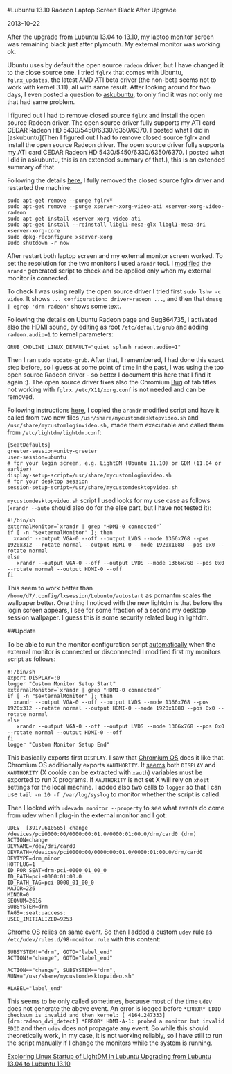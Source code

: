 #Lubuntu 13.10 Radeon Laptop Screen Black After Upgrade

2013-10-22

<!--- tags: linux -->

After the upgrade from Lubuntu 13.04 to 13.10, my laptop monitor screen was remaining black just after plymouth. My external monitor was working ok.

Ubuntu uses by default the open source `radeon` driver, but I have changed it to the close source one. I tried `fglrx` that comes with Ubuntu, `fglrx_updates`, the latest AMD ATI beta driver (the non-beta seems not to work with kernel 3.11), all with same result. After looking around for two days, I even posted a question to [askubuntu](http://askubuntu.com/questions/363255/lubuntu-13-10-amd-ati-radeon-laptop-screen-is-black-after-upgrade-from-13-04), to only find it was not only me that had same problem.

I figured out I had to remove closed source `fglrx` and install the open source Radeon driver. The open source driver fully supports my ATI card CEDAR Radeon HD 5430/5450/6330/6350/6370. I posted what I did in [askubuntu](Then I figured out I had to remove closed source fglrx and install the open source Radeon driver. The open source driver fully supports my ATI card CEDAR Radeon HD 5430/5450/6330/6350/6370. I posted what I did in askubuntu, this is an extended summary of that.), this is an extended summary of that.

Following the details [here](https://wiki.ubuntu.com/X/Troubleshooting/VideoDriverDetection#Problem:_Need_to_purge_-fglrx), I fully removed the closed source fglrx driver and restarted the machine:

```
sudo apt-get remove --purge fglrx*
sudo apt-get remove --purge xserver-xorg-video-ati xserver-xorg-video-radeon
sudo apt-get install xserver-xorg-video-ati
sudo apt-get install --reinstall libgl1-mesa-glx libgl1-mesa-dri xserver-xorg-core
sudo dpkg-reconfigure xserver-xorg
sudo shutdown -r now
```

After restart both laptop screen and my external monitor screen worked. To set the resolution for the two monitors I used `arandr` tool. I [modified](https://wiki.archlinux.org/index.php/Xrandr) the `arandr` generated script to check and be applied only when my external monitor is connected.

To check I was using really the open source driver I tried first `sudo lshw -c video`. It shows `... configuration: driver=radeon ...`, and then that `dmesg | egrep 'drm|radeon'` shows some text.

Following the details on Ubuntu Radeon page and Bug864735, I activated also the HDMI sound, by editing as root `/etc/default/grub` and adding `radeon.audio=1` to kernel parameters:
```
GRUB_CMDLINE_LINUX_DEFAULT="quiet splash radeon.audio=1"
```

Then I ran `sudo update-grub`. After that, I remembered, I had done this exact step before, so I guess at some point of time in the past, I was using the too open source Radeon driver - so better I document this here that I find it again :). The open source driver fixes also the Chromium [Bug](https://code.google.com/p/chromium/issues/detail?id=123104) of tab titles not working with `fglrx`. `/etc/X11/xorg.conf` is not needed and can be removed.


Following instructions [here](http://askubuntu.com/questions/63681/how-can-i-make-xrandr-customization-permanent), I copied the `arandr` modified script and have it called from two new files `/usr/share/mycustomdesktopvideo.sh` and `/usr/share/mycustomloginvideo.sh,` made them executable and called them from `/etc/lightdm/lightdm.conf`:

```
[SeatDefaults]
greeter-session=unity-greeter
user-session=ubuntu
# for your login screen, e.g. LightDM (Ubuntu 11.10) or GDM (11.04 or earlier)
display-setup-script=/usr/share/mycustomloginvideo.sh
# for your desktop session
session-setup-script=/usr/share/mycustomdesktopvideo.sh
```

`mycustomdesktopvideo.sh` script I used looks for my use case as follows (`xrandr --auto` should also do for the else part, but I have not tested it):
```
#!/bin/sh
externalMonitor=`xrandr | grep "HDMI-0 connected"`
if [ -n "$externalMonitor" ]; then
  xrandr --output VGA-0 --off --output LVDS --mode 1366x768 --pos 1920x312 --rotate normal --output HDMI-0 --mode 1920x1080 --pos 0x0 --rotate normal
else
   xrandr --output VGA-0 --off --output LVDS --mode 1366x768 --pos 0x0 --rotate normal --output HDMI-0 --off
fi
```

This seem to work better than `/home/d7/.config/lxsession/Lubuntu/autostart` as pcmanfm scales the wallpaper better. One thing I noticed with the new lightdm is that before the login screen appears, I see for some fraction of a second my desktop session wallpaper. I guess this is some security related bug in lightdm.

##Update

To be able to run the monitor configuration script [automatically](https://unix.stackexchange.com/questions/4489/a-tool-for-automatically-applying-randr-configuration-when-external-display-is-pl/13917) when the external monitor is connected or disconnected I modified first my monitors script as follows:

```
#!/bin/sh
export DISPLAY=:0
logger "Custom Monitor Setup Start"
externalMonitor=`xrandr | grep "HDMI-0 connected"`
if [ -n "$externalMonitor" ]; then
  xrandr --output VGA-0 --off --output LVDS --mode 1366x768 --pos 1920x312 --rotate normal --output HDMI-0 --mode 1920x1080 --pos 0x0 --rotate normal
else
   xrandr --output VGA-0 --off --output LVDS --mode 1366x768 --pos 0x0 --rotate normal --output HDMI-0 --off
fi
logger "Custom Monitor Setup End"
```

This basically exports first `DISPLAY`. I saw that [Chromium OS](http://git.chromium.org/gitweb/?p=chromiumos/platform/monitor_reconfig.git;a=blame;f=display-configure.sh;hb=ed4948c781bed219b3eae02fd4c93eb8d8638d88) does it like that. Chromium OS additionally exports `XAUTHORITY`. It [seems](http://www.ibm.com/developerworks/linux/tutorials/l-basics/#h9) both `DISPLAY` and `XAUTHORITY` (X cookie can be extracted with `xauth`) variables must be exported to run X programs. If `XAUTHORITY` is not set X will rely on `xhost` settings for the local machine. I added also two calls to `logger` so that I can use `tail -n 10 -f /var/log/syslog` to monitor whether the script is called.

Then I looked with `udevadm monitor --property` to see what events do come from udev when I plug-in the external monitor and I got:

```
UDEV  [3917.610565] change   /devices/pci0000:00/0000:00:01.0/0000:01:00.0/drm/card0 (drm)
ACTION=change
DEVNAME=/dev/dri/card0
DEVPATH=/devices/pci0000:00/0000:00:01.0/0000:01:00.0/drm/card0
DEVTYPE=drm_minor
HOTPLUG=1
ID_FOR_SEAT=drm-pci-0000_01_00_0
ID_PATH=pci-0000:01:00.0
ID_PATH_TAG=pci-0000_01_00_0
MAJOR=226
MINOR=0
SEQNUM=2616
SUBSYSTEM=drm
TAGS=:seat:uaccess:
USEC_INITIALIZED=9253
```

[Chrome OS](https://codereview.chromium.org/6825017/patch/1/2) relies on same event. So then I added a custom `udev` rule as `/etc/udev/rules.d/98-monitor.rule` with this content:

```
SUBSYSTEM!="drm", GOTO="label_end"
ACTION!="change", GOTO="label_end"

ACTION=="change", SUBSYSTEM=="drm", RUN+="/usr/share/mycustomdesktopvideo.sh"

#LABEL="label_end"
```

This seems to be only called sometimes, because most of the time `udev` does not generate the above event. An error is logged before `*ERROR* EDID checksum is invalid and then kernel: [ 4164.247333] [drm:radeon_dvi_detect] *ERROR* HDMI-A-1: probed a monitor but invalid EDID` and then `udev` does not propagate any event. So while this should theoretically work, in my case, it is not working reliably, so I have still to run the script manually if I change the monitors while the system is running.

<ins class='nfooter'><a id='fprev' href='#blog/2013/2013-10-24-Exploring-Linux-Startup-of-LightDM-in-Lubuntu.md'>Exploring Linux Startup of LightDM in Lubuntu</a> <a id='fnext' href='#blog/2013/2013-10-19-Upgrading-from-Lubuntu-13.04-to-Lubuntu-13.10.md'>Upgrading from Lubuntu 13.04 to Lubuntu 13.10</a></ins>
